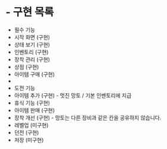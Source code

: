 # - 구현 목록
  - 필수 기능
  - 시작 화면 (구현)
  - 상태 보기 (구현)
  - 인벤토리 (구현)
  - 장착 관리 (구현)
  - 상점 (구현)
  - 아이템 구매 (구현)
  - 
  - 도전 기능
  - 아이템 추가 (구현) - 멋진 망토 / 기본 인벤토리에 지급
  - 휴식 기능 (구현)
  - 아이템 판매 (구현)
  - 장착 개선 (구현) - 망토는 다른 장비과 같은 칸을 공유하지 않습니다.
  - 레벨업 (미구현)
  - 던전 (구현)
  - 저장 (미구현)
